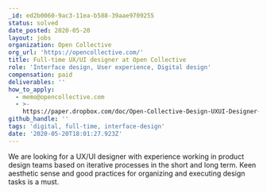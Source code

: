 ```yaml
---
_id: ed2b0060-9ac3-11ea-b588-39aae9709255
status: solved
date_posted: 2020-05-20
layout: jobs
organization: Open Collective
org_url: 'https://opencollective.com/'
title: Full-time UX/UI designer at Open Collective
role: 'Interface design, User experience, Digital design'
compensation: paid
deliverables: ''
how_to_apply:
  - memo@opencollective.com
  - >-
    https://paper.dropbox.com/doc/Open-Collective-Design-UXUI-Designer--A0U_aV5aqSt6NgPvHEC1l2yiAQ-oiqzYTeCKjigIxirAsFYM
github_handle: ''
tags: 'digital, full-time, interface-design'
date: '2020-05-20T18:01:27.923Z'
---
```

We are looking for a UX/UI designer with experience working in product design teams based on iterative processes in the short and long term. Keen aesthetic sense and good practices for organizing and executing design tasks is a must.
